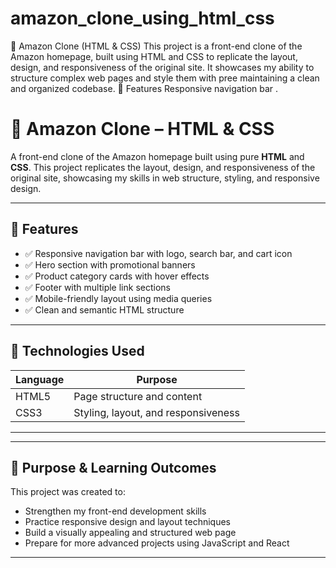 # amazon_clone_using_html_css
🛒 Amazon Clone (HTML &amp; CSS) This project is a front-end clone of the Amazon homepage, built using HTML and CSS to replicate the layout, design, and responsiveness of the original site. It showcases my ability to structure complex web pages and style them with pree maintaining a clean and organized codebase.  🔧 Features Responsive navigation bar .
# 🛒 Amazon Clone – HTML & CSS

A front-end clone of the Amazon homepage built using pure **HTML** and **CSS**. This project replicates the layout, design, and responsiveness of the original site, showcasing my skills in web structure, styling, and responsive design.

---


## 🚀 Features

- ✅ Responsive navigation bar with logo, search bar, and cart icon  
- ✅ Hero section with promotional banners  
- ✅ Product category cards with hover effects  
- ✅ Footer with multiple link sections  
- ✅ Mobile-friendly layout using media queries  
- ✅ Clean and semantic HTML structure

---

## 🧰 Technologies Used

| Language | Purpose |
|----------|---------|
| HTML5    | Page structure and content |
| CSS3     | Styling, layout, and responsiveness |

---

---

## 🎯 Purpose & Learning Outcomes

This project was created to:
- Strengthen my front-end development skills  
- Practice responsive design and layout techniques  
- Build a visually appealing and structured web page  
- Prepare for more advanced projects using JavaScript and React

---



